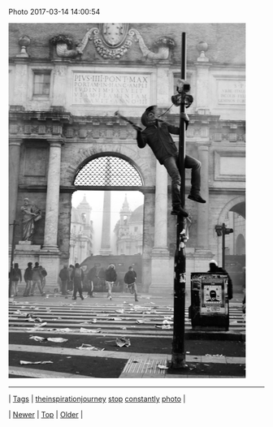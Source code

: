 <!--
title: Photo 2017-03-14 14
date: 2020-06-28T15:27:00.156Z
tags: theinspirationjourney, stop, constantly, photo
-->


Photo 2017-03-14 14:00:54

![](158393683747-0.jpg)

<!--BOTTOM-POST-NAVIGATION-->
---

| [Tags](tags.md) | [theinspirationjourney](tag-theinspirationjourney.md) [stop](tag-stop.md) [constantly](tag-constantly.md) [photo](tag-photo.md) |

| [Newer](158388287852.md) | [Top](index.md) | [Older](158401846356.md) |